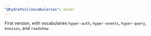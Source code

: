 ```yaml
---
"@hydrofoil/vocabularies": minor
---
```


First version, with vocabularies `hyper-auth`, `hyper-events`, `hyper-query`, `knossos`, and `roadshow`
